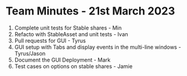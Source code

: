 # Team Minutes - 21st March 2023

1. Complete unit tests for Stable shares - Min
2. Refacto with StableAsset and unit tests - Ivan
3. Pull requests for GUI - Tyrus
4. GUI setup with Tabs and display events in the multi-line windows - Tyrus/Jason
5. Document the GUI Deployment - Mark
6. Test cases on options on stable shares - Jamie
